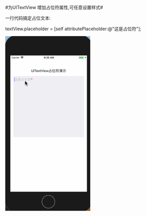 #为UITextView 增加占位符属性,可任意设置样式#

一行代码搞定占位文本:

textView.placeholder = [self attributePlaceholder:@"这是占位符"];



![Snip](https://github.com/dajun512/PlaceholderInTextView/blob/master/UITextViewPlaceholder.gif?raw=true)
